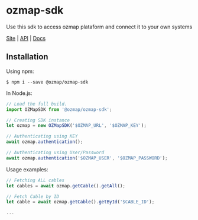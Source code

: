 # ozmap-sdk

Use this sdk to access ozmap plataform and connect it to your own systems

[Site](https://ozmap.com.br/) |
[API](https://api.ozmap.com.br) |
[Docs](https://ajuda.ozmap.com.br/)

## Installation

Using npm:

```shell
$ npm i --save @ozmap/ozmap-sdk
```

In Node.js:

```ts
// Load the full build.
import OZMapSDK from '@ozmap/ozmap-sdk';

// Creating SDK instance
let ozmap = new OZMapSDK('$OZMAP_URL', '$OZMAP_KEY');

// Authenticating using KEY
await ozmap.authentication();

// Authenticating using User/Password
await ozmap.authentication('$OZMAP_USER', '$OZMAP_PASSWORD');
```

Usage examples:

```ts
// Fetching ALL cables
let cables = await ozmap.getCable().getAll();

// Fetch Cable by ID
let cable = await ozmap.getCable().getById('$CABLE_ID');

...
```

